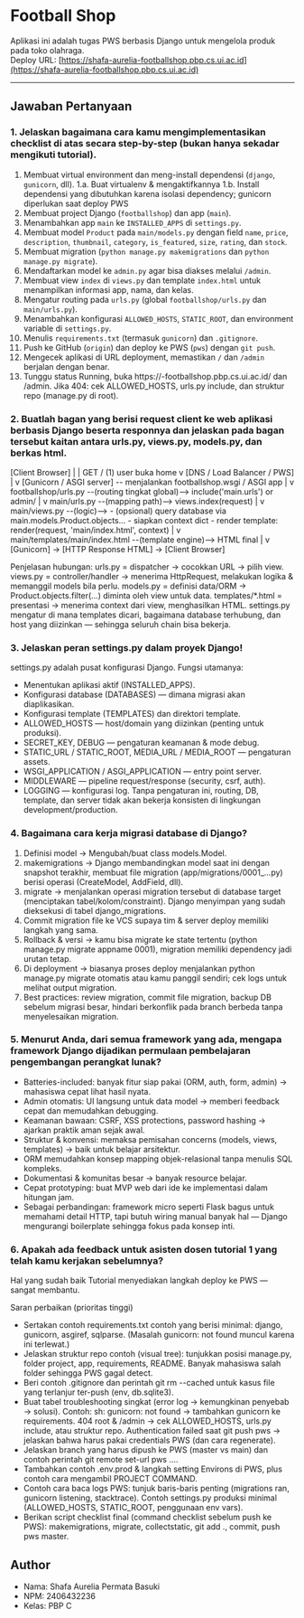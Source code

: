 # Football Shop

Aplikasi ini adalah tugas PWS berbasis Django untuk mengelola produk pada toko olahraga.  
Deploy URL: [https://shafa-aurelia-footballshop.pbp.cs.ui.ac.id](https://shafa-aurelia-footballshop.pbp.cs.ui.ac.id)

---

## Jawaban Pertanyaan

### 1. Jelaskan bagaimana cara kamu mengimplementasikan checklist di atas secara step-by-step (bukan hanya sekadar mengikuti tutorial).

1. Membuat virtual environment dan meng-install dependensi (`django`, `gunicorn`, dll).
1.a. Buat virtualenv & mengaktifkannya
1.b. Install dependensi yang dibutuhkan karena isolasi dependency; gunicorn diperlukan saat deploy PWS
2. Membuat project Django (`footballshop`) dan app (`main`). 
3. Menambahkan app `main` ke `INSTALLED_APPS` di `settings.py`.
4. Membuat model `Product` pada `main/models.py` dengan field `name`, `price`, `description`, `thumbnail`, `category`, `is_featured`, `size`, `rating`, dan `stock`.
5. Membuat migration (`python manage.py makemigrations` dan `python manage.py migrate`).
6. Mendaftarkan model ke `admin.py` agar bisa diakses melalui `/admin`.
7. Membuat view `index` di `views.py` dan template `index.html` untuk menampilkan informasi app, nama, dan kelas.
8. Mengatur routing pada `urls.py` (global `footballshop/urls.py` dan `main/urls.py`).
9. Menambahkan konfigurasi `ALLOWED_HOSTS`, `STATIC_ROOT`, dan environment variable di `settings.py`.
10. Menulis `requirements.txt` (termasuk `gunicorn`) dan `.gitignore`.
11. Push ke GitHub (`origin`) dan deploy ke PWS (`pws`) dengan `git push`.
12. Mengecek aplikasi di URL deployment, memastikan `/` dan `/admin` berjalan dengan benar.
13. Tunggu status Running, buka https://<username>-footballshop.pbp.cs.ui.ac.id/ dan /admin. Jika 404: cek ALLOWED_HOSTS, urls.py include, dan struktur repo (manage.py di root).

### 2. Buatlah bagan yang berisi request client ke web aplikasi berbasis Django beserta responnya dan jelaskan pada bagan tersebut kaitan antara urls.py, views.py, models.py, dan berkas html.
[Client Browser]
     |
     |  GET /            (1) user buka home
     v
[DNS / Load Balancer / PWS]
     |
     v
[Gunicorn / ASGI server]  -- menjalankan footballshop.wsgi / ASGI app
     |
     v
footballshop/urls.py  --(routing tingkat global)--> include('main.urls') or admin/
     |
     v
main/urls.py  --(mapping path)--> views.index(request)
     |
     v
main/views.py  --(logic)--> 
     - (opsional) query database via main.models.Product.objects...
     - siapkan context dict
     - render template: render(request, 'main/index.html', context)
     |
     v
main/templates/main/index.html  --(template engine)--> HTML final
     |
     v
[Gunicorn] -> [HTTP Response HTML] -> [Client Browser]

Penjelasan hubungan:
urls.py = dispatcher → cocokkan URL → pilih view.
views.py = controller/handler → menerima HttpRequest, melakukan logika & memanggil models bila perlu.
models.py = definisi data/ORM → Product.objects.filter(...) diminta oleh view untuk data.
templates/*.html = presentasi → menerima context dari view, menghasilkan HTML.
settings.py mengatur di mana templates dicari, bagaimana database terhubung, dan host yang diizinkan — sehingga seluruh chain bisa bekerja.

### 3. Jelaskan peran settings.py dalam proyek Django!
settings.py adalah pusat konfigurasi Django. Fungsi utamanya:
- Menentukan aplikasi aktif (INSTALLED_APPS).
- Konfigurasi database (DATABASES) — dimana migrasi akan diaplikasikan.
- Konfigurasi template (TEMPLATES) dan direktori template.
- ALLOWED_HOSTS — host/domain yang diizinkan (penting untuk produksi).
- SECRET_KEY, DEBUG — pengaturan keamanan & mode debug.
- STATIC_URL / STATIC_ROOT, MEDIA_URL / MEDIA_ROOT — pengaturan assets.
- WSGI_APPLICATION / ASGI_APPLICATION — entry point server.
- MIDDLEWARE — pipeline request/response (security, csrf, auth).
- LOGGING — konfigurasi log.
Tanpa pengaturan ini, routing, DB, template, dan server tidak akan bekerja konsisten di lingkungan development/production.

### 4. Bagaimana cara kerja migrasi database di Django?
1. Definisi model → Mengubah/buat class models.Model.
2. makemigrations → Django membandingkan model saat ini dengan snapshot terakhir, membuat file migration (app/migrations/0001_...py) berisi operasi (CreateModel, AddField, dll).
3. migrate → menjalankan operasi migration tersebut di database target (menciptakan tabel/kolom/constraint). Django menyimpan yang sudah dieksekusi di tabel django_migrations.
4. Commit migration file ke VCS supaya tim & server deploy memiliki langkah yang sama.
5. Rollback & versi → kamu bisa migrate ke state tertentu (python manage.py migrate appname 0001), migration memiliki dependency jadi urutan tetap.
6. Di deployment → biasanya proses deploy menjalankan python manage.py migrate otomatis atau kamu panggil sendiri; cek logs untuk melihat output migration.
7. Best practices: review migration, commit file migration, backup DB sebelum migrasi besar, hindari berkonflik pada branch berbeda tanpa menyelesaikan migration.

### 5. Menurut Anda, dari semua framework yang ada, mengapa framework Django dijadikan permulaan pembelajaran pengembangan perangkat lunak?
- Batteries-included: banyak fitur siap pakai (ORM, auth, form, admin) → mahasiswa cepat lihat hasil nyata.
- Admin otomatis: UI langsung untuk data model → memberi feedback cepat dan memudahkan debugging.
- Keamanan bawaan: CSRF, XSS protections, password hashing → ajarkan praktik aman sejak awal.
- Struktur & konvensi: memaksa pemisahan concerns (models, views, templates) → baik untuk belajar arsitektur.
- ORM memudahkan konsep mapping objek-relasional tanpa menulis SQL kompleks.
- Dokumentasi & komunitas besar → banyak resource belajar.
- Cepat prototyping: buat MVP web dari ide ke implementasi dalam hitungan jam.
- Sebagai perbandingan: framework micro seperti Flask bagus untuk memahami detail HTTP, tapi butuh wiring manual banyak hal — Django mengurangi boilerplate sehingga fokus pada konsep inti.

### 6. Apakah ada feedback untuk asisten dosen tutorial 1 yang telah kamu kerjakan sebelumnya?
Hal yang sudah baik
Tutorial menyediakan langkah deploy ke PWS — sangat membantu.

Saran perbaikan (prioritas tinggi)
- Sertakan contoh requirements.txt contoh yang berisi minimal: django, gunicorn, asgiref, sqlparse. (Masalah gunicorn: not found muncul karena ini terlewat.)
- Jelaskan struktur repo contoh (visual tree): tunjukkan posisi manage.py, folder project, app, requirements, README. Banyak mahasiswa salah folder sehingga PWS gagal detect.
- Beri contoh .gitignore dan perintah git rm --cached untuk kasus file yang terlanjur ter-push (env, db.sqlite3).
- Buat tabel troubleshooting singkat (error log → kemungkinan penyebab → solusi). Contoh:
sh: gunicorn: not found → tambahkan gunicorn ke requirements.
404 root & /admin → cek ALLOWED_HOSTS, urls.py include, atau struktur repo.
Authentication failed saat git push pws → jelaskan bahwa harus pakai credentials PWS (dan cara regenerate).
- Jelaskan branch yang harus dipush ke PWS (master vs main) dan contoh perintah git remote set-url pws ....
- Tambahkan contoh .env.prod & langkah setting Environs di PWS, plus contoh cara mengambil PROJECT COMMAND.
- Contoh cara baca logs PWS: tunjuk baris-baris penting (migrations ran, gunicorn listening, stacktrace).
Contoh settings.py produksi minimal (ALLOWED_HOSTS, STATIC_ROOT, penggunaan env vars).
- Berikan script checklist final (command checklist sebelum push ke PWS): makemigrations, migrate, collectstatic, git add ., commit, push pws master.

## Author
- Nama: Shafa Aurelia Permata Basuki  
- NPM: 2406432236  
- Kelas: PBP C

